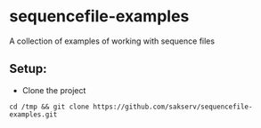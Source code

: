# sequencefile-examples

A collection of examples of working with sequence files

Setup:
------

* Clone the project
```
cd /tmp && git clone https://github.com/sakserv/sequencefile-examples.git
```
